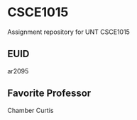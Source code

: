# CSCE1015
Assignment repository for UNT CSCE1015
## EUID
ar2095

## Favorite Professor
Chamber Curtis
